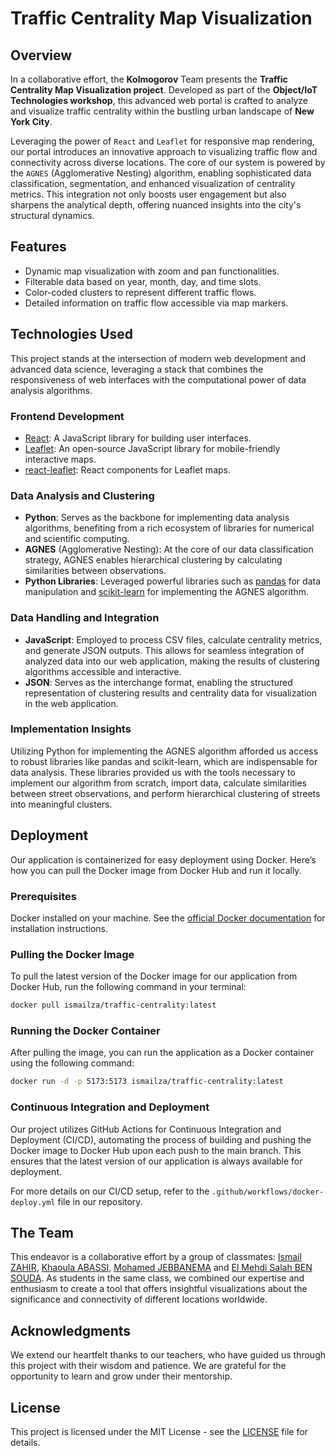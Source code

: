 # Traffic Centrality Map Visualization

## Overview
In a collaborative effort, the **Kolmogorov** Team presents the **Traffic Centrality Map Visualization project**. Developed as part of the **Object/IoT Technologies workshop**, this advanced web portal is crafted to analyze and visualize traffic centrality within the bustling urban landscape of **New York City**.

Leveraging the power of `React` and `Leaflet` for responsive map rendering, our portal introduces an innovative approach to visualizing traffic flow and connectivity across diverse locations. The core of our system is powered by the `AGNES` (Agglomerative Nesting) algorithm, enabling sophisticated data classification, segmentation, and enhanced visualization of centrality metrics. This integration not only boosts user engagement but also sharpens the analytical depth, offering nuanced insights into the city's structural dynamics.

## Features
- Dynamic map visualization with zoom and pan functionalities.
- Filterable data based on year, month, day, and time slots.
- Color-coded clusters to represent different traffic flows.
- Detailed information on traffic flow accessible via map markers.

## Technologies Used
This project stands at the intersection of modern web development and advanced data science, leveraging a stack that combines the responsiveness of web interfaces with the computational power of data analysis algorithms.

### Frontend Development
- [React](https://reactjs.org/): A JavaScript library for building user interfaces.
- [Leaflet](https://leafletjs.com/): An open-source JavaScript library for mobile-friendly interactive maps.
- [react-leaflet](https://react-leaflet.js.org/): React components for Leaflet maps.

### Data Analysis and Clustering
- **Python**: Serves as the backbone for implementing data analysis algorithms, benefiting from a rich ecosystem of libraries for numerical and scientific computing.
- **AGNES** (Agglomerative Nesting): At the core of our data classification strategy, AGNES enables hierarchical clustering by calculating similarities between observations.
- **Python Libraries**: Leveraged powerful libraries such as [pandas](https://pandas.pydata.org/) for data manipulation and [scikit-learn](https://scikit-learn.org/) for implementing the AGNES algorithm.


### Data Handling and Integration
- **JavaScript**: Employed to process CSV files, calculate centrality metrics, and generate JSON outputs. This allows for seamless integration of analyzed data into our web application, making the results of clustering algorithms accessible and interactive.
- **JSON**: Serves as the interchange format, enabling the structured representation of clustering results and centrality data for visualization in the web application.

### Implementation Insights
Utilizing Python for implementing the AGNES algorithm afforded us access to robust libraries like pandas and scikit-learn, which are indispensable for data analysis. These libraries provided us with the tools necessary to implement our algorithm from scratch, import data, calculate similarities between street observations, and perform hierarchical clustering of streets into meaningful clusters.

## Deployment
Our application is containerized for easy deployment using Docker. Here’s how you can pull the Docker image from Docker Hub and run it locally.

### Prerequisites
Docker installed on your machine. See the [official Docker documentation](https://www.docker.com/get-started/) for installation instructions.

### Pulling the Docker Image
To pull the latest version of the Docker image for our application from Docker Hub, run the following command in your terminal:
  ```bash
  docker pull ismailza/traffic-centrality:latest
  ```

### Running the Docker Container
After pulling the image, you can run the application as a Docker container using the following command:
  ```bash
  docker run -d -p 5173:5173 ismailza/traffic-centrality:latest
  ```

### Continuous Integration and Deployment
Our project utilizes GitHub Actions for Continuous Integration and Deployment (CI/CD), automating the process of building and pushing the Docker image to Docker Hub upon each push to the main branch. This ensures that the latest version of our application is always available for deployment.

For more details on our CI/CD setup, refer to the `.github/workflows/docker-deploy.yml` file in our repository.

## The Team

This endeavor is a collaborative effort by a group of classmates: [Ismail ZAHIR](https://github.com/ismailza), [Khaoula ABASSI](https://github.com/wahya1), [Mohamed JEBBANEMA](https://github.com/medjebb) and [El Mehdi Salah BEN SOUDA](https://github.com/Mehdi-Ben-Souda). As students in the same class, we combined our expertise and enthusiasm to create a tool that offers insightful visualizations about the significance and connectivity of different locations worldwide.

## Acknowledgments

We extend our heartfelt thanks to our teachers, who have guided us through this project with their wisdom and patience. We are grateful for the opportunity to learn and grow under their mentorship.

## License
This project is licensed under the MIT License - see the [LICENSE](LICENSE) file for details.